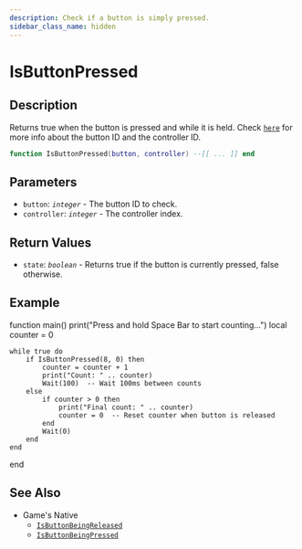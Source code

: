 ```yaml
---
description: Check if a button is simply pressed.
sidebar_class_name: hidden
---
```


# IsButtonPressed

## Description

Returns true when the button is pressed and while it is held.
Check [`here`](https://bully-scripting.vercel.app/docs/game-reference/scripting-enumeration/controls) for more info about the button ID and the controller ID.

```lua
function IsButtonPressed(button, controller) --[[ ... ]] end
```

## Parameters

- `button`: _`integer`_ - The button ID to check.
- `controller`: _`integer`_ - The controller index.

## Return Values

- `state`: _`boolean`_ - Returns true if the button is currently pressed, false otherwise.

## Example

function main()
    print("Press and hold Space Bar to start counting...")
    local counter = 0
    
    while true do
        if IsButtonPressed(8, 0) then
            counter = counter + 1
            print("Count: " .. counter)
            Wait(100)  -- Wait 100ms between counts
        else
            if counter > 0 then
                print("Final count: " .. counter)
                counter = 0  -- Reset counter when button is released
            end
            Wait(0)
        end
    end
end

## See Also

- Game's Native
  - [`IsButtonBeingReleased`](https://bully-scripting.vercel.app/docs/game-reference/global-functions/IsButtonBeingReleased)
  - [`IsButtonBeingPressed`](https://bully-scripting.vercel.app/docs/game-reference/global-functions/IsButtonBeingPressed)